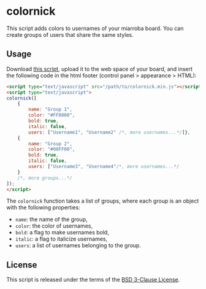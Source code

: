 # colornick

This script adds colors to usernames of your miarroba board. You can create groups of users that share the same styles. 

## Usage

Download [this script](colornick.min.js), upload it to the web space of your board, and insert the following code in the html footer (control panel > appearance > HTML): 

```html
<script type="text/javascript" src="/path/to/colornick.min.js"></script>
<script type="text/javascript">
colornick([
    {
        name: "Group 1",
        color: "#FF0000",
        bold: true,
        italic: false,
        users: ["Username1", "Username2" /*, more usernames...*/]},
    {
        name: "Group 2",
        color: "#00FF00",
        bold: true,
        italic: false,
        users: ["Username3", "Username4"/*, more usernames...*/
    }
    /*, more groups...*/
]);
</script>
```

The `colornick` function takes a list of groups, where each group is an object with the following properties:

* `name`: the name of the group,
* `color`: the color of usernames,
* `bold`: a flag to make usernames bold,
* `italic`: a flag to italicize usernames,
* `users`: a list of usernames belonging to the group.

## License

This script is released under the terms of the [BSD 3-Clause License](LICENSE).